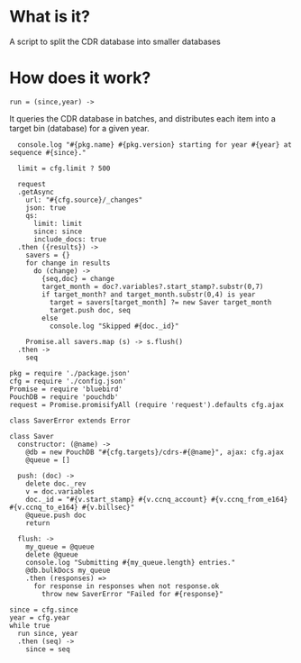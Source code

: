 What is it?
===========

A script to split the CDR database into smaller databases

How does it work?
=================

    run = (since,year) ->

It queries the CDR database in batches, and distributes each item into a target bin (database) for a given year.

      console.log "#{pkg.name} #{pkg.version} starting for year #{year} at sequence #{since}."

      limit = cfg.limit ? 500

      request
      .getAsync
        url: "#{cfg.source}/_changes"
        json: true
        qs:
          limit: limit
          since: since
          include_docs: true
      .then ({results}) ->
        savers = {}
        for change in results
          do (change) ->
            {seq,doc} = change
            target_month = doc?.variables?.start_stamp?.substr(0,7)
            if target_month? and target_month.substr(0,4) is year
              target = savers[target_month] ?= new Saver target_month
              target.push doc, seq
            else
              console.log "Skipped #{doc._id}"

        Promise.all savers.map (s) -> s.flush()
      .then ->
        seq

    pkg = require './package.json'
    cfg = require './config.json'
    Promise = require 'bluebird'
    PouchDB = require 'pouchdb'
    request = Promise.promisifyAll (require 'request').defaults cfg.ajax

    class SaverError extends Error

    class Saver
      constructor: (@name) ->
        @db = new PouchDB "#{cfg.targets}/cdrs-#{@name}", ajax: cfg.ajax
        @queue = []

      push: (doc) ->
        delete doc._rev
        v = doc.variables
        doc._id = "#{v.start_stamp} #{v.ccnq_account} #{v.ccnq_from_e164} #{v.ccnq_to_e164} #{v.billsec}"
        @queue.push doc
        return

      flush: ->
        my_queue = @queue
        delete @queue
        console.log "Submitting #{my_queue.length} entries."
        @db.bulkDocs my_queue
        .then (responses) =>
          for response in responses when not response.ok
            throw new SaverError "Failed for #{response}"

    since = cfg.since
    year = cfg.year
    while true
      run since, year
      .then (seq) ->
        since = seq
